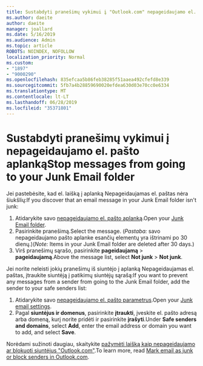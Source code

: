 ```yaml
---
title: Sustabdyti pranešimų vykimui į "Outlook.com" nepageidaujamo el. pašto aplanką
ms.author: daeite
author: daeite
manager: joallard
ms.date: 5/16/2019
ms.audience: Admin
ms.topic: article
ROBOTS: NOINDEX, NOFOLLOW
localization_priority: Normal
ms.custom:
- "1897"
- "9000290"
ms.openlocfilehash: 835efcaa5b86feb38285f51aaea492cfefd8e339
ms.sourcegitcommit: 5fb7a4b28859690020efdea630d03e70cc0e6334
ms.translationtype: MT
ms.contentlocale: lt-LT
ms.lasthandoff: 06/28/2019
ms.locfileid: "35371801"
---
```

# <a name="stop-messages-from-going-to-your-junk-email-folder"></a><span data-ttu-id="3cf5a-102">Sustabdyti pranešimų vykimui į nepageidaujamo el. pašto aplanką</span><span class="sxs-lookup"><span data-stu-id="3cf5a-102">Stop messages from going to your Junk Email folder</span></span>

<span data-ttu-id="3cf5a-103">Jei pastebėsite, kad el. laišką į aplanką Nepageidaujamas el. paštas nėra šiukšlių:</span><span class="sxs-lookup"><span data-stu-id="3cf5a-103">If you discover that an email message in your Junk Email folder isn't junk:</span></span>

1. <span data-ttu-id="3cf5a-104">Atidarykite savo [nepageidaujamo el. pašto aplanką](https://outlook.live.com/mail/junkemail).</span><span class="sxs-lookup"><span data-stu-id="3cf5a-104">Open your [Junk Email folder](https://outlook.live.com/mail/junkemail).</span></span>
1. <span data-ttu-id="3cf5a-105">Pasirinkite pranešimą.</span><span class="sxs-lookup"><span data-stu-id="3cf5a-105">Select the message.</span></span> <span data-ttu-id="3cf5a-106">(*Pastaba:* savo nepageidaujamo pašto aplanke esančių elementų yra ištrinami po 30 dienų.)</span><span class="sxs-lookup"><span data-stu-id="3cf5a-106">(*Note:* Items in your Junk Email folder are deleted after 30 days.)</span></span>
1. <span data-ttu-id="3cf5a-107">Virš pranešimų sąrašo, pasirinkite **pageidaujamą** > **pageidaujamą**.</span><span class="sxs-lookup"><span data-stu-id="3cf5a-107">Above the message list, select **Not junk** > **Not junk**.</span></span>

<span data-ttu-id="3cf5a-108">Jei norite neleisti jokių pranešimų iš siuntėjo į aplanką Nepageidaujamas el. paštas, įtraukite siuntėją į patikimų siuntėjų sąrašą:</span><span class="sxs-lookup"><span data-stu-id="3cf5a-108">If you want to prevent any messages from a sender from going to the Junk Email folder, add the sender to your safe senders list:</span></span>

1. <span data-ttu-id="3cf5a-109">Atidarykite savo [nepageidaujamo el. pašto parametrus](https://go.microsoft.com/fwlink/?linkid=2035804).</span><span class="sxs-lookup"><span data-stu-id="3cf5a-109">Open your [Junk email settings](https://go.microsoft.com/fwlink/?linkid=2035804).</span></span>
1. <span data-ttu-id="3cf5a-110">Pagal **siuntėjus ir domenus**, pasirinkite **įtraukti**, įveskite el. pašto adresą arba domeną, kurį norite pridėti ir pasirinkite **įrašyti**.</span><span class="sxs-lookup"><span data-stu-id="3cf5a-110">Under **Safe senders and domains**, select **Add**, enter the email address or domain you want to add, and select **Save**.</span></span>

<span data-ttu-id="3cf5a-111">Norėdami sužinoti daugiau, skaitykite [pažymėti laišką kaip nepageidaujamo ar blokuoti siuntėjus "Outlook.com"](https://support.office.com/article/a3ece97b-82f8-4a5e-9ac3-e92fa6427ae4).</span><span class="sxs-lookup"><span data-stu-id="3cf5a-111">To learn more, read [Mark email as junk or block senders in Outlook.com](https://support.office.com/article/a3ece97b-82f8-4a5e-9ac3-e92fa6427ae4).</span></span>
